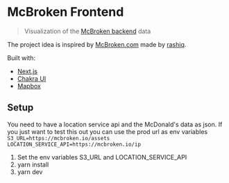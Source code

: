 # McBroken Frontend

> Visualization of the [McBroken backend](https://github.com/paulbtw/mcbrokenio) data

The project idea is inspired by [McBroken.com](https://mcbroken.com/) made by [rashiq](https://rashiq.me/).

Built with:

- [Next.js](https://nextjs.org/)
- [Chakra UI](https://chakra-ui.com/)
- [Mapbox](https://www.mapbox.com/)

## Setup

You need to have a location service api and the McDonald's data as json. If you just want to test this out you can use the prod url as env variables
`
S3_URL=https://mcbroken.io/assets
LOCATION_SERVICE_API=https://mcbroken.io/ip
`

1. Set the env variables S3_URL and LOCATION_SERVICE_API
2. yarn install
3. yarn dev
